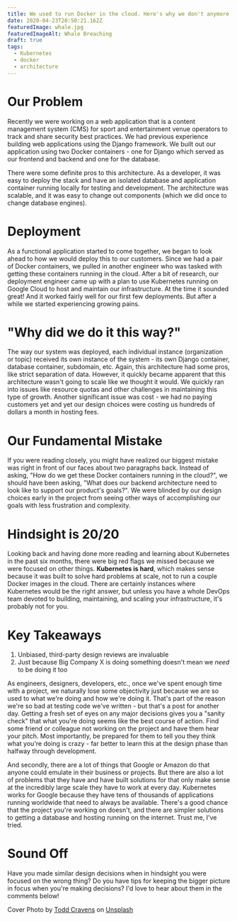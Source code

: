 ```yaml
---
title: We used to run Docker in the cloud. Here's why we don't anymore.
date: 2020-04-23T20:50:21.162Z
featuredImage: whale.jpg
featuredImageAlt: Whale Breaching
draft: true
tags:
  - Kubernetes
  - docker
  - architecture
---
```


# Our Problem

Recently we were working on a web application that is a content management system (CMS) for sport and entertainment venue operators to track and share security best practices. We had previous experience building web applications using the Django framework. We built out our application using two Docker containers - one for Django which served as our frontend and backend and one for the database.

There were some definite pros to this architecture. As a developer, it was easy to deploy the stack and have an isolated database and application container running locally for testing and development. The architecture was scalable, and it was easy to change out components (which we did once to change database engines).

# Deployment

As a functional application started to come together, we began to look ahead to how we would deploy this to our customers. Since we had a pair of Docker containers, we pulled in another engineer who was tasked with getting these containers running in the cloud. After a bit of research, our deployment engineer came up with a plan to use Kubernetes running on Google Cloud to host and maintain our infrastructure. At the time it sounded great! And it worked fairly well for our first few deployments. But after a while we started experiencing growing pains.

# "Why did we do it this way?"

The way our system was deployed, each individual instance (organization or topic) received its own instance of the system - its own Django container, database container, subdomain, etc. Again, this architecture had some pros, like strict separation of data. However, it quickly became apparent that this architecture wasn't going to scale like we thought it would. We quickly ran into issues like resource quotas and other challenges in maintaining this type of growth. Another significant issue was cost - we had no paying customers yet and yet our design choices were costing us hundreds of dollars a month in hosting fees.

# Our Fundamental Mistake

If you were reading closely, you might have realized our biggest mistake was right in front of our faces about two paragraphs back. Instead of asking, "How do we get these Docker containers running in the cloud?", we should have been asking, "What does our backend architecture need to look like to support our product's goals?". We were blinded by our design choices early in the project from seeing other ways of accomplishing our goals with less frustration and complexity.

# Hindsight is 20/20

Looking back and having done more reading and learning about Kubernetes in the past six months, there were big red flags we missed because we were focused on other things. **Kubernetes is hard**, which makes sense because it was built to solve hard problems at scale, not to run a couple Docker images in the cloud. There are certainly instances where Kubernetes would be the right answer, but unless you have a whole DevOps team devoted to building, maintaining, and scaling your infrastructure, it's probably not for you.

# Key Takeaways

1. Unbiased, third-party design reviews are invaluable
1. Just because Big Company X is doing something doesn't mean we _need_ to be doing it too

As engineers, designers, developers, etc., once we've spent enough time with a project, we naturally lose some objectivity just because we are so used to what we're doing and how we're doing it. That's part of the reason we're so bad at testing code we've written - but that's a post for another day. Getting a fresh set of eyes on any major decisions gives you a "sanity check" that what you're doing seems like the best course of action. Find some friend or colleague not working on the project and have them hear your pitch. Most importantly, be prepared for them to tell you they think what you're doing is crazy - far better to learn this at the design phase than halfway through development.

And secondly, there are a lot of things that Google or Amazon do that anyone could emulate in their business or projects. But there are also a lot of problems that they have and have built solutions for that only make sense at the incredibly large scale they have to work at every day. Kubernetes works for Google because they have tens of thousands of applications running worldwide that need to always be available. There's a good chance that the project you're working on doesn't, and there are simpler solutions to getting a database and hosting running on the internet. Trust me, I've tried.

# Sound Off

Have you made similar design decisions when in hindsight you were focused on the wrong thing? Do you have tips for keeping the bigger picture in focus when you're making decisions? I'd love to hear about them in the comments below!

Cover Photo by <a href="https://unsplash.com/@toddcravens?utm_source=unsplash&amp;utm_medium=referral&amp;utm_content=creditCopyText">Todd Cravens</a> on <a href="/s/photos/whale?utm_source=unsplash&amp;utm_medium=referral&amp;utm_content=creditCopyText">Unsplash</a>
